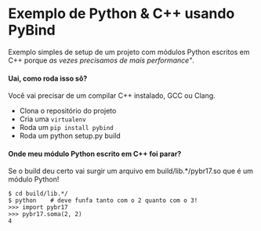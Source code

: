 # Exemplo de Python & C++ usando PyBind

Exemplo simples de setup de um projeto com módulos Python escritos em C++
porque *as _vezes_ precisamos de mais performance"*.

#### Uai, como roda isso sô?

Você vai precisar de um compilar C++ instalado, GCC ou Clang.

* Clona o repositório do projeto
* Cria uma `virtualenv`
* Roda um `pip install pybind`
* Roda um python setup.py build


#### Onde meu módulo Python escrito em C++ foi parar?

Se o build deu certo vai surgir um arquivo em build/lib.*/pybr17.so que
é um módulo Python!

```
$ cd build/lib.*/
$ python    # deve funfa tanto com o 2 quanto com o 3!
>>> import pybr17
>>> pybr17.soma(2, 2)
4
```
